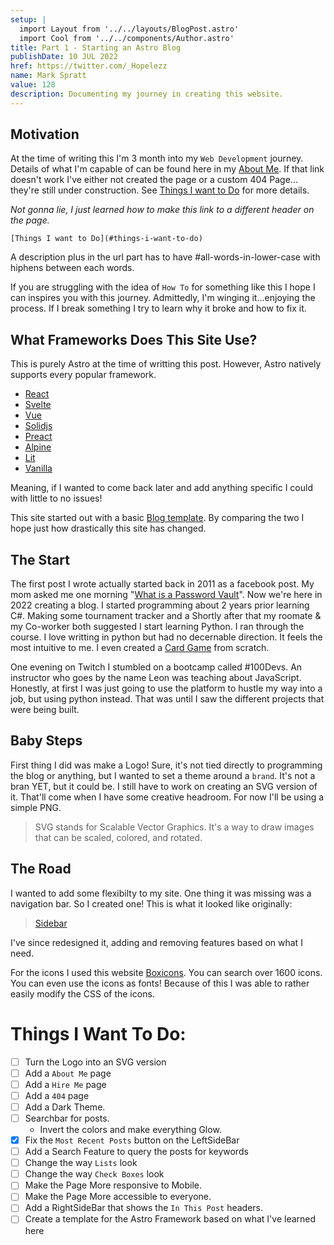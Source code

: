 ```yaml
---
setup: |
  import Layout from '../../layouts/BlogPost.astro'
  import Cool from '../../components/Author.astro'
title: Part 1 - Starting an Astro Blog 
publishDate: 10 JUL 2022
href: https://twitter.com/_Hopelezz
name: Mark Spratt
value: 128
description: Documenting my journey in creating this website.
---
```

## Motivation

At the time of writing this I'm 3 month into my `Web Development` journey. Details of what I'm capable of can be found here in my [About Me](aboutMe). If that link doesn't work I've either not created the page or a custom 404 Page... they're still under construction. See [Things I want to Do](#things-i-want-to-do) for more details. 

_Not gonna lie, I just learned how to make this link to a different header on the page._

```
[Things I want to Do](#things-i-want-to-do)
```

A description plus in the url part has to have #all-words-in-lower-case with hiphens between each words.

If you are struggling with the idea of `How To` for something like this I hope I can inspires you with this journey. Admittedly, I'm winging it...enjoying the process. If I break something I try to learn why it broke and how to fix it.

## What Frameworks Does This Site Use?

This is purely Astro at the time of writting this post. However, Astro natively supports every popular framework.

- [React](https://reactjs.org/)
- [Svelte](https://svelte.dev/)
- [Vue](https://vuejs.org/)
- [Solidjs](https://solidjs.com/)
- [Preact](https://preactjs.com/)
- [Alpine](https://alpinejs.dev/)
- [Lit](https://lit.dev/)
- [Vanilla](https://www.javascript.com/)

Meaning, if I wanted to come back later and add anything specific I could with little to no issues!

This site started out with a basic [Blog template](https://stackblitz.com/github/withastro/astro/tree/latest/examples/blog?file=README.md). By comparing the two I hope just how drastically this site has changed.

## The Start

The first post I wrote actually started back in 2011 as a facebook post. My mom asked me one morning "[What is a Password Vault](1-password)". Now we're here in 2022 creating a blog. I started programming about 2 years prior learning C#. Making some tournament tracker and a  Shortly after that my roomate & my Co-worker both suggested I start learning Python. I ran through the course. I love writting in python but had no decernable direction. It feels the most intuitive to me. I even created a [Card Game](https://replit.com/@Hopelezz/War?v=1) from scratch.

One evening on Twitch I stumbled on a bootcamp called #100Devs. An instructor who goes by the name Leon was teaching about JavaScript. Honestly, at first I was just going to use the platform to hustle my way into a job, but using python instead. That was until I saw the different projects that were being built. 

## Baby Steps

First thing I did was make a Logo! Sure, it's not tied directly to programming the blog or anything, but I wanted to set a theme around a `brand`. It's not a bran YET, but it could be. I still have to work on creating an SVG version of it. That'll come when I have some creative headroom. For now I'll be using a simple PNG.

>SVG stands for Scalable Vector Graphics. It's a way to draw images that can be scaled, colored, and rotated.

## The Road

I wanted to add some flexibilty to my site. One thing it was missing was a navigation bar. So I created one! This is what it looked like originally:

<blockquote class="imgur-embed-pub" lang="en" data-id="a/88TWvWO"  ><a href="//imgur.com/a/88TWvWO">Sidebar</a></blockquote><script async src="//s.imgur.com/min/embed.js" charset="utf-8"></script>

I've since redesigned it, adding and removing features based on what I need.

For the icons I used this website [Boxicons](https://boxicons.com/). You can search over 1600 icons. You can even use the icons as fonts! Because of this I was able to rather easily modify the CSS of the icons.



<!-- TODO -->

# Things I Want To Do:

- [ ] Turn the Logo into an SVG version
- [ ] Add a `About Me` page
- [ ] Add a `Hire Me` page
- [ ] Add a `404` page
- [ ] Add a Dark Theme.
- [ ] Searchbar for posts.
  - Invert the colors and make everything Glow.
- [x] Fix the `Most Recent Posts` button on the LeftSideBar
- [ ] Add a Search Feature to query the posts for keywords
- [ ] Change the way `Lists` look
- [ ] Change the way `Check Boxes` look
- [ ] Make the Page More responsive to Mobile.
- [ ] Make the Page More accessible to everyone.
- [ ] Add a RightSideBar that shows the `In This Post` headers.
- [ ] Create a template for the Astro Framework based on what I've learned here
